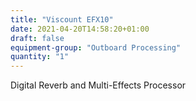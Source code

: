```yaml
---
title: "Viscount EFX10"
date: 2021-04-20T14:58:20+01:00
draft: false
equipment-group: "Outboard Processing"
quantity: "1"
---
```


Digital Reverb and Multi-Effects Processor
